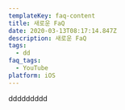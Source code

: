 ```yaml
---
templateKey: faq-content
title: 새로운 FaQ
date: 2020-03-13T08:17:14.847Z
description: 새로운 FaQ
tags:
  - dd
faq_tags:
  - YouTube
platform: iOS
---
```

ddddddddd